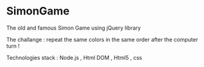 # SimonGame
The old and famous Simon Game using jQuery library

The challange : repeat the same colors in  the same order after the computer turn !

Technologies stack : Node.js , Html DOM  , Html5 , css
